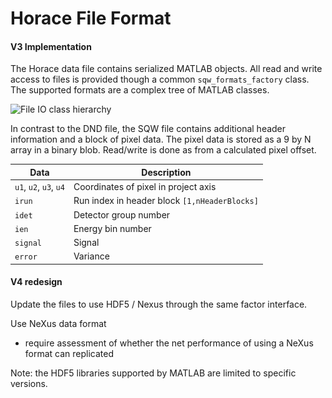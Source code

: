 # Horace File Format

#### V3 Implementation

The Horace data file contains serialized MATLAB objects. All read and write access to files is provided though a common `sqw_formats_factory` class. The supported formats are a complex tree of MATLAB classes.

![File IO class hierarchy](..\..\sqw\file_io\CollabDiagram.png)



In contrast to the DND file, the SQW file contains additional header information and a block of pixel data. The pixel data is stored as a 9 by N array in a binary blob. Read/write is done as from a calculated pixel offset.

| Data                   | Description                                   |
| ---------------------- | --------------------------------------------- |
| `u1`, `u2`, `u3`, `u4` | Coordinates of pixel in project axis          |
| `irun`                 | Run index in header block `[1,nHeaderBlocks]` |
| `idet`                 | Detector group number                         |
| `ien`                  | Energy bin number                             |
| `signal`               | Signal                                        |
| `error`                | Variance                                      |

#### V4 redesign

Update the files to use HDF5 / Nexus through the same factor interface.

Use NeXus data format

- require assessment of whether the net performance of using a NeXus format can replicated

Note: the HDF5 libraries supported by MATLAB are limited to specific versions.